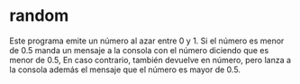 # random
Este programa emite un número al azar entre 0 y 1. 
Si el número es menor de 0.5 manda un mensaje a la consola con el número diciendo que es menor de 0.5,
En caso contrario, también devuelve en número, pero lanza a la consola además el mensaje que el número es mayor de 0.5.
